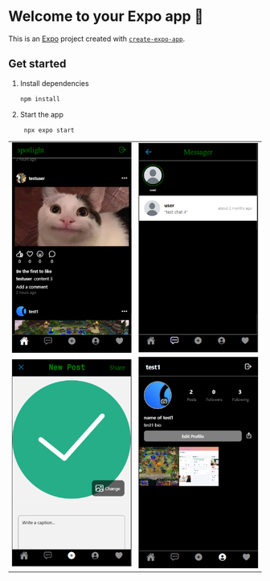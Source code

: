# Welcome to your Expo app 👋

This is an [Expo](https://expo.dev) project created with [`create-expo-app`](https://www.npmjs.com/package/create-expo-app).

## Get started

1. Install dependencies

   ```bash
   npm install
   ```

2. Start the app

   ```bash
    npx expo start
   ```
<table>
  <tr>
    <td><img src="assets/images/image1.png" alt="Screenshot 1" width="250"/></td>
    <td><img src="assets/images/image2.png" alt="Screenshot 2" width="250"/></td>
  </tr>
  <tr>
    <td><img src="assets/images/image3.png" alt="Screenshot 3" width="250"/></td>
    <td><img src="assets/images/image.png" alt="Screenshot 4" width="250"/></td>
  </tr>
</table>